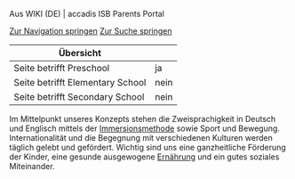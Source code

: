 Aus WIKI (DE) | accadis ISB Parents Portal

[Zur Navigation springen](https://de.wiki.accadis-isb.net/Konzept_der_Preschool#mw-head) [Zur Suche springen](https://de.wiki.accadis-isb.net/Konzept_der_Preschool#searchInput)

| Übersicht | |
| --- | --- |
| Seite betrifft Preschool | ja |
| Seite betrifft Elementary School | nein |
| Seite betrifft Secondary School | nein |

Im Mittelpunkt unseres Konzepts stehen die Zweisprachigkeit in Deutsch und Englisch mittels der [Immersionsmethode](https://de.wiki.accadis-isb.net/Immersionsmethode_in_der_accadis_Preschool_und_Elementary_School "Immersionsmethode in der accadis Preschool und Elementary School") sowie Sport und Bewegung. Internationalität und die Begegnung mit verschiedenen Kulturen werden täglich gelebt und gefördert. Wichtig sind uns eine ganzheitliche Förderung der Kinder, eine gesunde ausgewogene [Ernährung](https://de.wiki.accadis-isb.net/Ern%C3%A4hrung_und_Schulessen "Ernährung und Schulessen") und ein gutes soziales Miteinander.